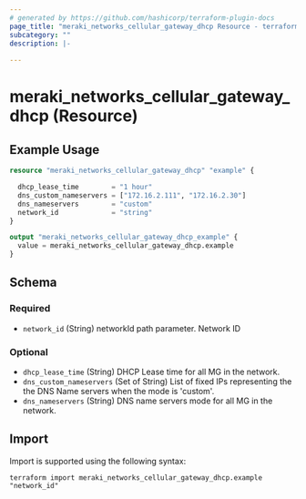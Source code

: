 ```yaml
---
# generated by https://github.com/hashicorp/terraform-plugin-docs
page_title: "meraki_networks_cellular_gateway_dhcp Resource - terraform-provider-meraki"
subcategory: ""
description: |-
  
---
```


# meraki_networks_cellular_gateway_dhcp (Resource)



## Example Usage

```terraform
resource "meraki_networks_cellular_gateway_dhcp" "example" {

  dhcp_lease_time        = "1 hour"
  dns_custom_nameservers = ["172.16.2.111", "172.16.2.30"]
  dns_nameservers        = "custom"
  network_id             = "string"
}

output "meraki_networks_cellular_gateway_dhcp_example" {
  value = meraki_networks_cellular_gateway_dhcp.example
}
```

<!-- schema generated by tfplugindocs -->
## Schema

### Required

- `network_id` (String) networkId path parameter. Network ID

### Optional

- `dhcp_lease_time` (String) DHCP Lease time for all MG in the network.
- `dns_custom_nameservers` (Set of String) List of fixed IPs representing the the DNS Name servers when the mode is 'custom'.
- `dns_nameservers` (String) DNS name servers mode for all MG in the network.

## Import

Import is supported using the following syntax:

```shell
terraform import meraki_networks_cellular_gateway_dhcp.example "network_id"
```
